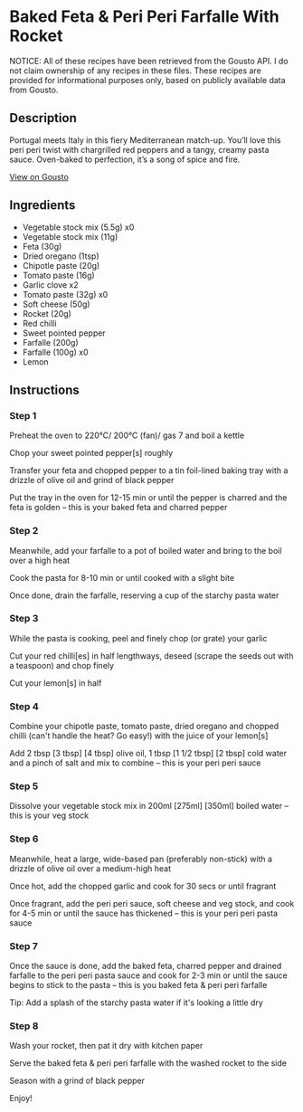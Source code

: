# Baked Feta & Peri Peri Farfalle With Rocket

NOTICE: All of these recipes have been retrieved from the Gousto API. I do not claim ownership of any recipes in these files. These recipes are provided for informational purposes only, based on publicly available data from Gousto.

## Description

Portugal meets Italy in this fiery Mediterranean match-up. You’ll love this peri peri twist with chargrilled red peppers and a tangy, creamy pasta sauce. Oven-baked to perfection, it’s a song of spice and fire.

[View on Gousto](https://www.gousto.co.uk/recipes/cookbook/baked-feta-peri-peri-farfalle-with-rocket)

## Ingredients

- Vegetable stock mix (5.5g) x0
- Vegetable stock mix (11g)
- Feta (30g)
- Dried oregano (1tsp)
- Chipotle paste (20g)
- Tomato paste (16g)
- Garlic clove x2
- Tomato paste (32g) x0
- Soft cheese (50g)
- Rocket (20g)
- Red chilli
- Sweet pointed pepper
- Farfalle (200g)
- Farfalle (100g) x0
- Lemon

## Instructions


### Step 1

Preheat the oven to 220°C/ 200°C (fan)/ gas 7 and boil a kettle

Chop your sweet pointed pepper[s] roughly

Transfer your feta and chopped pepper to a tin foil-lined baking tray with a drizzle of olive oil and grind of black pepper

Put the tray in the oven for 12-15 min or until the pepper is charred and the feta is golden – this is your baked feta and charred pepper


### Step 2

Meanwhile, add your farfalle to a pot of boiled water and bring to the boil over a high heat

Cook the pasta for 8-10 min or until cooked with a slight bite

Once done, drain the farfalle, reserving a cup of the starchy pasta water


### Step 3

While the pasta is cooking, peel and finely chop (or grate) your garlic

Cut your red chilli[es] in half lengthways, deseed (scrape the seeds out with a teaspoon) and chop finely

Cut your lemon[s] in half


### Step 4

Combine your chipotle paste, tomato paste, dried oregano and chopped chilli (can't handle the heat? Go easy!) with the juice of your lemon[s]

Add 2 tbsp <span class="text-purple">[3 tbsp] </span><span class="text-danger">[4 tbsp]</span> olive oil, 1 tbsp <span class="text-purple">[1 1/2 tbsp]</span> <span class="text-danger">[2 tbsp]</span> cold water and a pinch of salt and mix to combine – this is your peri peri sauce


### Step 5

Dissolve your vegetable stock mix in 200ml <span class="text-purple">[275ml]</span> <span class="text-danger">[350ml]</span> boiled water – this is your veg stock


### Step 6

Meanwhile, heat a large, wide-based pan (preferably non-stick) with a drizzle of olive oil over a medium-high heat

Once hot, add the chopped garlic and cook for 30 secs or until fragrant

Once fragrant, add the peri peri sauce, soft cheese and veg stock, and cook for 4-5 min or until the sauce has thickened – this is your peri peri pasta sauce


### Step 7

Once the sauce is done, add the baked feta, charred pepper and drained farfalle to the peri peri pasta sauce and cook for 2-3 min or until the sauce begins to stick to the pasta – this is you baked feta & peri peri farfalle

Tip: Add a splash of the starchy pasta water if it's looking a little dry

### Step 8

Wash your rocket, then pat it dry with kitchen paper

Serve the baked feta & peri peri farfalle with the washed rocket to the side

Season with a grind of black pepper

Enjoy!

